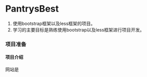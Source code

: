 # PantrysBest

1. 使用bootstrap框架以及less框架的项目。
2. 学习的主要目标是熟练使用bootstrap以及less框架进行项目开发。

### 项目准备

#### 项目介绍

网站是
